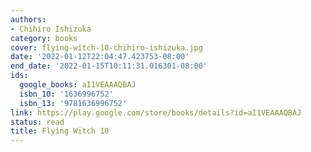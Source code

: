 ```yaml
---
authors:
- Chihiro Ishizuka
category: books
cover: flying-witch-10-chihiro-ishizuka.jpg
date: '2022-01-12T22:04:47.423753-08:00'
end_date: '2022-01-15T10:11:31.016301-08:00'
ids:
  google_books: aI1VEAAAQBAJ
  isbn_10: '1636996752'
  isbn_13: '9781636996752'
link: https://play.google.com/store/books/details?id=aI1VEAAAQBAJ
status: read
title: Flying Witch 10
---
```

